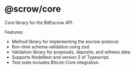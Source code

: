# @scrow/core

Core library for the BitEscrow API.

Features:
  * Method library for implementing the escrow protocol.
  * Run-time schema validation using zod.
  * Validation library for proposals, deposits, and witness data.
  * Supports NodeNext and version 5 of Typescript.
  * Test suite includes Bitcoin Core integration.
